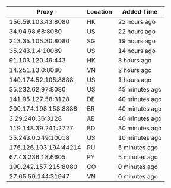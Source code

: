 | Proxy | Location | Added Time |
|---------|----------|------------|
| 156.59.103.43:8080 | HK | 22 hours ago |
| 34.94.98.68:8080 | US | 22 hours ago |
| 213.35.105.30:8080 | SG | 19 hours ago |
| 35.243.1.4:10089 | US | 14 hours ago |
| 91.103.120.49:443 | HK | 3 hours ago |
| 14.251.13.0:8080 | VN | 2 hours ago |
| 140.174.52.105:8888 | US | 1 hours ago |
| 35.232.62.97:8080 | US | 45 minutes ago |
| 141.95.127.58:3128 | DE | 40 minutes ago |
| 200.174.198.158:8888 | BR | 40 minutes ago |
| 3.29.240.36:3128 | AE | 40 minutes ago |
| 119.148.39.241:2727 | BD | 30 minutes ago |
| 35.243.0.249:10018 | US | 10 minutes ago |
| 176.126.103.194:44214 | RU | 5 minutes ago |
| 67.43.236.18:6605 | PY | 5 minutes ago |
| 190.242.157.215:8080 | CO | 0 minutes ago |
| 27.65.59.144:31947 | VN | 0 minutes ago |
